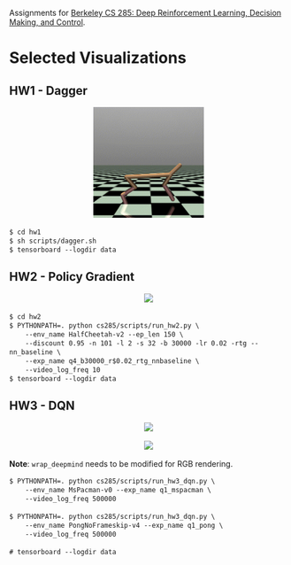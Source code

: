Assignments for [Berkeley CS 285: Deep Reinforcement Learning, Decision Making, and Control](http://rail.eecs.berkeley.edu/deeprlcourse/).


# Selected Visualizations
## HW1 - Dagger
<p align="middle">
  <img src="./results/hw1/dagger-HalfCheetah.gif" width="200" /> 
</p>

```
$ cd hw1
$ sh scripts/dagger.sh
$ tensorboard --logdir data
```

## HW2 - Policy Gradient
<p align="middle">
  <img src="./results/hw2/pg-HalfCheetah.gif" width="400" /> 
</p>

```
$ cd hw2
$ PYTHONPATH=. python cs285/scripts/run_hw2.py \
    --env_name HalfCheetah-v2 --ep_len 150 \
    --discount 0.95 -n 101 -l 2 -s 32 -b 30000 -lr 0.02 -rtg --nn_baseline \
    --exp_name q4_b30000_r$0.02_rtg_nnbaseline \
    --video_log_freq 10
$ tensorboard --logdir data
```

## HW3 - DQN
<p align="middle">
  <img src="./results/hw3/dqn-MsPacman-v0.gif" width="400" /> 
</p>
<p align="middle">
  <img src="./results/hw3/dqn-PongNoFrameskip-v4.gif" width="400" /> 
</p>

**Note**:  `wrap_deepmind` needs to be modified for RGB rendering. 

```
$ PYTHONPATH=. python cs285/scripts/run_hw3_dqn.py \
    --env_name MsPacman-v0 --exp_name q1_mspacman \
    --video_log_freq 500000

$ PYTHONPATH=. python cs285/scripts/run_hw3_dqn.py \
    --env_name PongNoFrameskip-v4 --exp_name q1_pong \
    --video_log_freq 500000

# tensorboard --logdir data
```